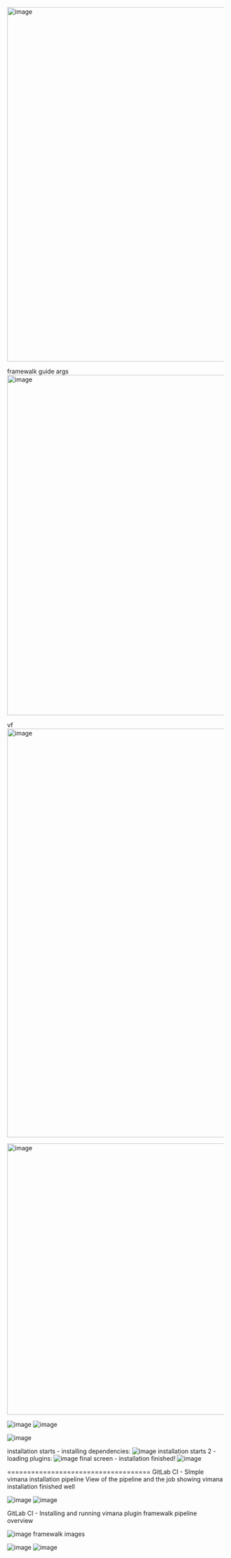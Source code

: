 
<img width="1168" height="822" alt="image" src="https://github.com/user-attachments/assets/3b110583-0dd3-4d71-a264-5126e9359d8e" />

framewalk guide args
<img width="1191" height="789" alt="image" src="https://github.com/user-attachments/assets/96f3f516-da68-404f-9381-9c8bb027bb37" />

vf
<img width="1858" height="948" alt="image" src="https://github.com/user-attachments/assets/9eb9d0b7-a771-4150-aea9-1b8ef09e15e2" />


<img width="1432" height="629" alt="image" src="https://github.com/user-attachments/assets/2fc1ea3a-b6ab-4720-85db-474f679d3907" />


![image](https://github.com/user-attachments/assets/2fa451b4-bc8f-4d1a-abb3-374b6449c140)
![image](https://github.com/user-attachments/assets/5e438547-47be-474c-8393-871fbff3c211)

![image](https://github.com/user-attachments/assets/6b50c14c-eb1c-4bab-81e2-8baf489d31e5)

installation starts - installing dependencies:
![image](https://github.com/user-attachments/assets/73577745-d051-4fe7-a8fa-5ae0070d69fd)
installation starts 2 - loading plugins:
![image](https://github.com/user-attachments/assets/9c42e79e-f2fa-4b84-9dd5-ba2ebd0415a0)
final screen - installation finished!
![image](https://github.com/user-attachments/assets/35614a24-2ec2-4493-97d4-6ac9c2156189)



====================================
GitLab CI - SImple vimana installation pipeline
View of the pipeline and the job showing vimana installation finished well

![image](https://github.com/user-attachments/assets/7512bef2-244e-4ef4-9379-e06f2097a727)
![image](https://github.com/user-attachments/assets/8b7d717f-aa47-406f-b692-f2f933a5bd39)

GitLab CI - Installing and running vimana plugin framewalk
pipeline overview

![image](https://github.com/user-attachments/assets/ec3ea405-20c9-407b-b9ce-0d480dcdf899)
framewalk images

![image](https://github.com/user-attachments/assets/f5f70d0e-d1fb-49ba-8fe4-ff4888251068)
![image](https://github.com/user-attachments/assets/cccfe374-f794-4d31-8562-bd3849cae749)

